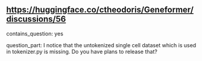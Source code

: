 ## https://huggingface.co/ctheodoris/Geneformer/discussions/56

contains_question: yes

question_part: I notice that the untokenized single cell dataset which is used in tokenizer.py is missing. Do you have plans to release that?